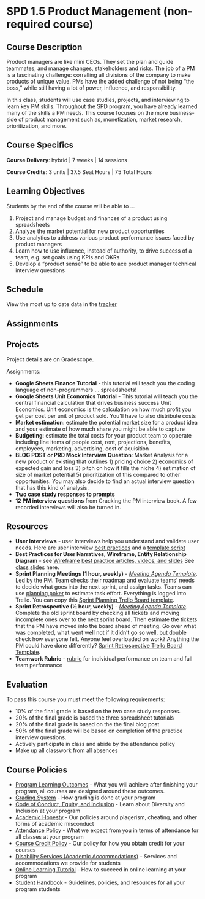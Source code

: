 # SPD 1.5 Product Management (non-required course)

## Course Description

Product managers are like mini CEOs. They set the plan and guide teammates, and manage changes, stakeholders and risks. The job of a PM is a fascinating challenge: corralling all divisions of the company to make products of unique value. PMs have the added challenge of not being “the boss,” while still having a lot of power, influence, and responsibility.

In this class, students will use case studies, projects, and interviewing to learn key PM skills. Throughout the SPD program, you have already learned many of the skills a PM needs. This course focuses on the more business-side of product management such as, monetization, market research, prioritization, and more.

## Course Specifics

**Course Delivery**: hybrid | 7 weeks | 14 sessions

**Course Credits**: 3 units | 37.5 Seat Hours | 75 Total Hours

## Learning Objectives

Students by the end of the course will be able to ...

1. Project and manage budget and finances of a product using spreadsheets
1. Analyze the market potential for new product opportunities
1. Use analytics to address various product performance issues faced by product managers
1. Learn how to use influence, instead of authority, to drive success of a team, e.g. set goals using KPIs and OKRs
1. Develop a “product sense” to be able to ace product manager technical interview questions




## Schedule

View the most up to date data in the [tracker](https://docs.google.com/spreadsheets/d/1ebDnMYUwioNmp9JUvW4MCazN5eyk5PFWuJMInEk-c8Y/edit?usp=sharing)

<!-- tabs:end -->

[Intro to Teamwork]: https://docs.google.com/presentation/d/1ehSK9CTPBujP9Lh_hbp1palaxyCsGRR2nfKe02IX48Q/edit#slide=id.g6dae1e4920_0_0
[LARA]: https://docs.google.com/document/d/1HmKXUw8kXCwR6BwqRR2zxWvxc0JdnxLEbCmfACAuFao/edit 
[Sprint Retrospectives]: https://docs.google.com/presentation/d/1JsqI_SFi1245W0hwrMXbCA7SB1LdXsDuVqF_TM-6DVk/edit
[Sprint Planning & Kan Ban]: https://docs.google.com/presentation/u/1/d/1-qvGuVmZSdNiimUoFY-FXIDzAAyCY4NdLJso7LmI6NQ/edit
[Git Collaboration]:  https://github.com/Make-School-Courses/Core-Git-Branching
[Teamwork Performance]: https://docs.google.com/document/u/1/d/1d-K-DCbIvCOfmqIeoTAjoTg3LmiqXZc-RsTnIi3WAUg/edit
[Industry Contacts]: https://docs.google.com/presentation/d/1g4FuBBQIBLJ30eGXD9YsDjK2PaNUnrg6a60ip0WBc6A/edit#slide=id.g40f6408b0c_0_5
[5 Dysfunctions of a Team]: https://docs.google.com/presentation/d/18zlL6NbjAS86ZTfi045bTjBbn1BiqnmuC9wrX2wq9L8/edit?folder=1C4S2rBRlIpFZLdYD1qg1VXbVaC_XzSJD#slide=id.p
[Investor Pitchdecks]: https://docs.google.com/presentation/d/1BYsmchzoaEG3WQXHHqlVgRPYsXuRqg3s-c-e1QbPKdk/edit#slide=id.g4ef26aab2e_0_0
[6 Thinking Hats]: https://www.mindtools.com/pages/article/newTED_07.htm

## Assignments

## Projects

Project details are on Gradescope.

Assignments:
- **Google Sheets Finance Tutorial** - this tutorial will teach you the coding language of non-programmers ... spreadsheets! 
- **Google Sheets Unit Economics Tutorial** - This tutorial will teach you the central financial calculation that drives business success Unit Economics. Unit economics is the calculation on how much profit you get per cost per unit of product sold. You'll have to also distribute costs 
- **Market estimation**: estimate the potential market size for a product idea and your estimate of how much share you might be able to capture
- **Budgeting**: estimate the total costs for your product team to opperate including line items of people cost, rent, projections, benefits, employees, marketing, advertising, cost of aquisition
- **BLOG POST or PRD Mock Interview Question**: Market Analysis for a new product or existing that outlines 1) pricing choice 2) economics of expected gain and loss 3) pitch on how it fills the niche 4) estimation of size of market potential 5) prioritization of this compared to other opportunities. You may also decide to find an actual interview question that has this kind of analysis.
- **Two case study responses to prompts**
- **12 PM interview questions** from Cracking the PM interview book. A few recorded interviews will also be turned in.


## Resources

- **User Interviews** - user interviews help you understand and validate user needs. Here are user interview [best practices](https://docs.google.com/presentation/d/1xtUGbErF315eKkvVAstTnWzoXLmpygtf6YGTEMYwg_A/edit#slide=id.p) and a [template script](https://docs.google.com/document/d/1uRRKejC3Ullk5vdw9P1SHmE56CGkekH2dIaoBV9ISeM/edit)
- **Best Practices for User Narratives, Wireframe, Entity Relationship Diagram** - see [Wireframe](https://docs.google.com/presentation/d/10jJf6uzNFjSSvvmzV7jcCG4zcERJuSPIG0NeXc90I-w/edit) [best practice articles, videos, and slides](https://docs.google.com/document/d/1uCxdv8N0TltGNS1YLOS8SkD0uLcir0Wg2I9pxS_PL_w/edit#) See [class slides](https://docs.google.com/presentation/d/1ALBDn3bIycimyvnB6fEOAMadDOCA4wmoOO9Z-lpBRsM/edit#slide=id.g3e71f5355a_0_26) here.
- **Sprint Planning Meetings (1 hour, weekly)** - *[Meeting Agenda Template](https://docs.google.com/document/d/1NWpazHGgOmbilSfwwFRCU5e0gQHaEAfyJX41XEGJZf8/edit)*. Led by the PM. Team checks their roadmap and evaluate teams’ needs to decide what goes into the next sprint, and assign tasks. Teams can use [planning poker](https://en.wikipedia.org/wiki/Planning_poker) to estimate task effort. Everything is logged into Trello. You can copy this [Sprint Planning Trello Board template](https://trello.com/b/AU9r774H/kanban-board-template).
- **Sprint Retrospective (½ hour, weekly)** - *[Meeting Agenda Template](https://docs.google.com/document/d/1NWpazHGgOmbilSfwwFRCU5e0gQHaEAfyJX41XEGJZf8/edit)*. Complete the old sprint board by checking all tickets and moving incomplete ones over to the next sprint board. Then estimate the tickets that the PM have moved into the board ahead of meeting. Go over what was completed, what went well not if it didn’t go so well, but double check how everyone felt. Anyone feel overloaded on work? Anything the PM could have done differently? [Sprint Retrospective Trello Board Template](https://trello.com/b/qRzOdBvj/eng-retro-board-template).
- **Teamwork Rubric** - [rubric](https://docs.google.com/document/d/1d-K-DCbIvCOfmqIeoTAjoTg3LmiqXZc-RsTnIi3WAUg/edit) for individual performance on team and full team performance

## Evaluation
To pass this course you must meet the following requirements:

- 10% of the final grade is based on the two case study responses.
- 20% of the final grade is based the three spreadsheet tutorials 
- 20% of the final grade is based on the the final blog post
- 50% of the final grade will be based on completion of the practice interview questions.
- Actively participate in class and abide by the attendance policy
- Make up all classwork from all absences

## Course Policies

- [Program Learning Outcomes](https://make.sc/program-learning-outcomes) - What you will achieve after finishing your program, all courses are designed around these outcomes.
- [Grading System](https://make.sc/grading-system) - How grading is done at your program
- [Code of Conduct, Equity, and Inclusion](https://make.sc/code-of-conduct) - Learn about Diversity and Inclusion at your program
- [Academic Honesty](https://make.sc/academic-honesty-policy) - Our policies around plagerism, cheating, and other forms of academic misconduct
- [Attendance Policy](https://make.sc/attendance-policy) - What we expect from you in terms of attendance for all classes at your program
- [Course Credit Policy](https://make.sc/course-credit-policy) - Our policy for how you obtain credit for your courses
- [Disability Services (Academic Accommodations)](https://make.sc/disability-services) - Services and accommodations we provide for students
- [Online Learning Tutorial](https://make.sc/online-learning-tutorial) - How to succeed in online learning at your program
- [Student Handbook](https://make.sc/student-handbook) - Guidelines, policies, and resources for all your program students

